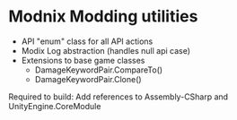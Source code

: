 ﻿# Modnix Modding utilities
- API "enum" class for all API actions
- Modix Log abstraction (handles null api case)
- Extensions to base game classes
    - DamageKeywordPair.CompareTo()
    - DamageKeywordPair.Clone()

Required to build: Add references to Assembly-CSharp and UnityEngine.CoreModule